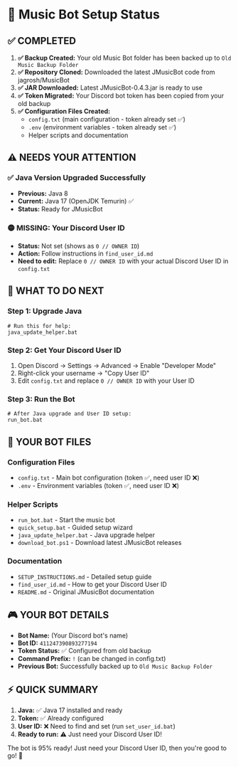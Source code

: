 # 🎵 Music Bot Setup Status

## ✅ **COMPLETED**

1. **✅ Backup Created:** Your old Music Bot folder has been backed up to `Old Music Backup Folder`
2. **✅ Repository Cloned:** Downloaded the latest JMusicBot code from jagrosh/MusicBot
3. **✅ JAR Downloaded:** Latest JMusicBot-0.4.3.jar is ready to use
4. **✅ Token Migrated:** Your Discord bot token has been copied from your old backup
5. **✅ Configuration Files Created:**
   - `config.txt` (main configuration - token already set ✅)
   - `.env` (environment variables - token already set ✅)
   - Helper scripts and documentation

## ⚠️ **NEEDS YOUR ATTENTION**

### ✅ **Java Version Upgraded Successfully**
- **Previous:** Java 8
- **Current:** Java 17 (OpenJDK Temurin) ✅
- **Status:** Ready for JMusicBot

### 🟡 **MISSING: Your Discord User ID**
- **Status:** Not set (shows as `0 // OWNER ID`)
- **Action:** Follow instructions in `find_user_id.md`
- **Need to edit:** Replace `0 // OWNER ID` with your actual Discord User ID in `config.txt`

## 🚀 **WHAT TO DO NEXT**

### Step 1: Upgrade Java
```batch
# Run this for help:
java_update_helper.bat
```

### Step 2: Get Your Discord User ID
1. Open Discord → Settings → Advanced → Enable "Developer Mode"
2. Right-click your username → "Copy User ID"
3. Edit `config.txt` and replace `0 // OWNER ID` with your User ID

### Step 3: Run the Bot
```batch
# After Java upgrade and User ID setup:
run_bot.bat
```

## 📁 **YOUR BOT FILES**

### Configuration Files
- `config.txt` - Main bot configuration (token ✅, need user ID ❌)
- `.env` - Environment variables (token ✅, need user ID ❌)

### Helper Scripts
- `run_bot.bat` - Start the music bot
- `quick_setup.bat` - Guided setup wizard
- `java_update_helper.bat` - Java upgrade helper
- `download_bot.ps1` - Download latest JMusicBot releases

### Documentation
- `SETUP_INSTRUCTIONS.md` - Detailed setup guide
- `find_user_id.md` - How to get your Discord User ID
- `README.md` - Original JMusicBot documentation

## 🎮 **YOUR BOT DETAILS**

- **Bot Name:** (Your Discord bot's name)
- **Bot ID:** `411247390893277194` 
- **Token Status:** ✅ Configured from old backup
- **Command Prefix:** `!` (can be changed in config.txt)
- **Previous Bot:** Successfully backed up to `Old Music Backup Folder`

## ⚡ **QUICK SUMMARY**

1. **Java:** ✅ Java 17 installed and ready
2. **Token:** ✅ Already configured
3. **User ID:** ❌ Need to find and set (run `set_user_id.bat`)
4. **Ready to run:** ⚠️ Just need your Discord User ID!

The bot is 95% ready! Just need your Discord User ID, then you're good to go! 🎵
